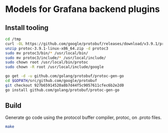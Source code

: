 # Models for Grafana backend plugins

## Install tooling

```bash
cd /tmp
curl -OL https://github.com/google/protobuf/releases/download/v3.9.1/protoc-3.9.1-linux-x86_64.zip
unzip protoc-3.9.1-linux-x86_64.zip -d protoc3
sudo mv protoc3/bin/* /usr/local/bin/
sudo mv protoc3/include/* /usr/local/include/
sudo chown root /usr/local/bin/protoc
sudo chown -R root /usr/local/include/google
```

```bash
go get -d -u github.com/golang/protobuf/protoc-gen-go
cd $GOPATH/src/github.com/google/protobuf
git checkout 927b65914520a8b7d44f5c9057611cfec6b2e2d0
go install github.com/golang/protobuf/protoc-gen-go
```

## Build

Generate go code using the protocol buffer compiler, protoc, on .proto files.

```bash
make
````